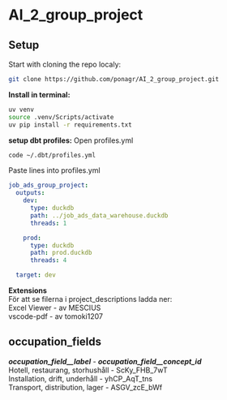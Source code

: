 # AI_2_group_project

## Setup
Start with cloning the repo localy:
```bash
git clone https://github.com/ponagr/AI_2_group_project.git
```

**Install in terminal:**    
```bash
uv venv 
source .venv/Scripts/activate   
uv pip install -r requirements.txt  
```

**setup dbt profiles:**
Open profiles.yml
```bash
code ~/.dbt/profiles.yml
```

Paste lines into profiles.yml
```yml
job_ads_group_project:
  outputs:
    dev:
      type: duckdb
      path: ../job_ads_data_warehouse.duckdb
      threads: 1

    prod:
      type: duckdb
      path: prod.duckdb
      threads: 4

  target: dev
```

**Extensions**  
För att se filerna i project_descriptions ladda ner:    
Excel Viewer - av MESCIUS   
vscode-pdf - av tomoki1207  

## occupation_fields  
***occupation_field__label***       -    ***occupation_field__concept_id***     
Hotell, restaurang, storhushåll     -    ScKy_FHB_7wT   
Installation, drift, underhåll      -    yhCP_AqT_tns   
Transport, distribution, lager      -    ASGV_zcE_bWf   
